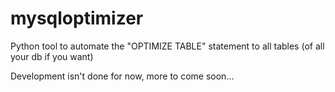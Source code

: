 # mysqloptimizer

Python tool to automate the "OPTIMIZE TABLE" statement to all tables (of all your db if you want)


Development isn't done for now, more to come soon...
